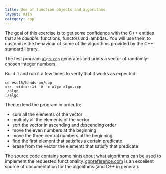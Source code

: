 ```yaml
---
title: Use of function objects and algorithms
layout: main
category: cpp
---
```


The goal of this exercise is to get some confidence with the C++
entities that are _callable_: functions, functors and lambdas. You
will use them to customize the behaviour of some of the algorithms
provided by the C++ standard library.

The test program
[`algo.cpp`]({{site.exercises_repo}}/hands-on/cpp/algo.cpp)
generates and prints a vector of randomly-chosen integer numbers.

Build it and run it a few times to verify that it works as
expected:

    cd esc15/hands-on/cpp
    c++ -std=c++14 -O -o algo algo.cpp
    ./algo
    ./algo

Then extend the program in order to:

* sum all the elements of the vector
* multiply all the elements of the vector
* sort the vector in ascending and descending order
* move the even numbers at the beginning
* move the three central numbers at the beginning
* find the first element that satisfies a certain predicate
* erase from the vector the elements that satisfy that predicate

The source code contains some hints about what algorithms can be used
to implement the requested functionality. 
[cppreference.com](http://en.cppreference.com/w/) is an excellent source of
documentation for the algorithms (and C++ in general).
